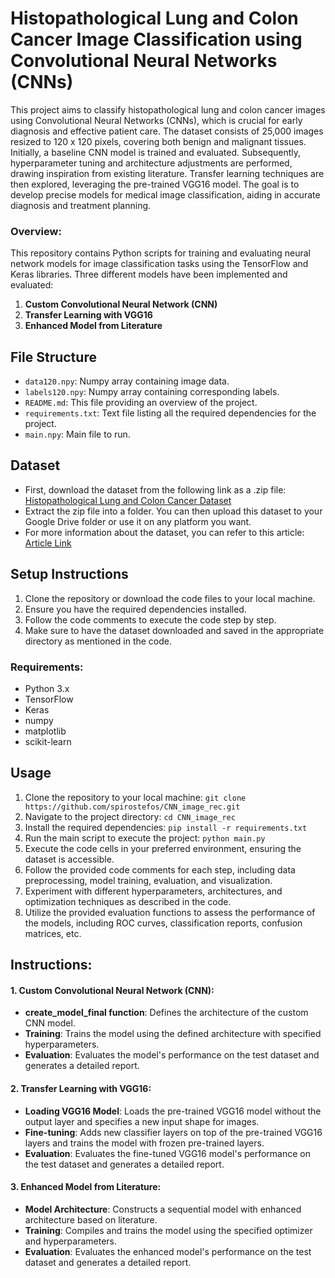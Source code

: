 # Histopathological Lung and Colon Cancer Image Classification using Convolutional Neural Networks (CNNs)

This project aims to classify histopathological lung and colon cancer images using Convolutional Neural Networks (CNNs), which is crucial for early diagnosis and effective patient care. The dataset consists of 25,000 images resized to 120 x 120 pixels, covering both benign and malignant tissues. Initially, a baseline CNN model is trained and evaluated. Subsequently, hyperparameter tuning and architecture adjustments are performed, drawing inspiration from existing literature. Transfer learning techniques are then explored, leveraging the pre-trained VGG16 model. The goal is to develop precise models for medical image classification, aiding in accurate diagnosis and treatment planning.
### Overview:
This repository contains Python scripts for training and evaluating neural network models for image classification tasks using the TensorFlow and Keras libraries. Three different models have been implemented and evaluated:

1. **Custom Convolutional Neural Network (CNN)**
2. **Transfer Learning with VGG16**
3. **Enhanced Model from Literature**

## File Structure
- `data120.npy`: Numpy array containing image data.
- `labels120.npy`: Numpy array containing corresponding labels.
- `README.md`: This file providing an overview of the project.
- `requirements.txt`: Text file listing all the required dependencies for the project.
- `main.npy`: Main file to run.

## Dataset
- First, download the dataset from the following link as a .zip file: [Histopathological Lung and Colon Cancer Dataset](https://academictorrents.com/details/7a638ed187a6180fd6e464b3666a6ea0499af4af)
- Extract the zip file into a folder. You can then upload this dataset to your Google Drive folder or use it on any platform you want.
- For more information about the dataset, you can refer to this article: [Article Link](https://arxiv.org/abs/1912.12142)

## Setup Instructions
1. Clone the repository or download the code files to your local machine.
2. Ensure you have the required dependencies installed.
3. Follow the code comments to execute the code step by step.
4. Make sure to have the dataset downloaded and saved in the appropriate directory as mentioned in the code.

### Requirements:
- Python 3.x
- TensorFlow
- Keras
- numpy
- matplotlib
- scikit-learn

## Usage
1. Clone the repository to your local machine: `git clone https://github.com/spirostefos/CNN_image_rec.git`
2. Navigate to the project directory: `cd CNN_image_rec`
3. Install the required dependencies: `pip install -r requirements.txt`
4. Run the main script to execute the project: `python main.py`
5. Execute the code cells in your preferred environment, ensuring the dataset is accessible.
6. Follow the provided code comments for each step, including data preprocessing, model training, evaluation, and visualization.
7. Experiment with different hyperparameters, architectures, and optimization techniques as described in the code.
8. Utilize the provided evaluation functions to assess the performance of the models, including ROC curves, classification reports, confusion matrices, etc.

## Instructions:

#### 1. Custom Convolutional Neural Network (CNN):
- **create_model_final function**: Defines the architecture of the custom CNN model.
- **Training**: Trains the model using the defined architecture with specified hyperparameters.
- **Evaluation**: Evaluates the model's performance on the test dataset and generates a detailed report.

#### 2. Transfer Learning with VGG16:
- **Loading VGG16 Model**: Loads the pre-trained VGG16 model without the output layer and specifies a new input shape for images.
- **Fine-tuning**: Adds new classifier layers on top of the pre-trained VGG16 layers and trains the model with frozen pre-trained layers.
- **Evaluation**: Evaluates the fine-tuned VGG16 model's performance on the test dataset and generates a detailed report.

#### 3. Enhanced Model from Literature:
- **Model Architecture**: Constructs a sequential model with enhanced architecture based on literature.
- **Training**: Compiles and trains the model using the specified optimizer and hyperparameters.
- **Evaluation**: Evaluates the enhanced model's performance on the test dataset and generates a detailed report.



